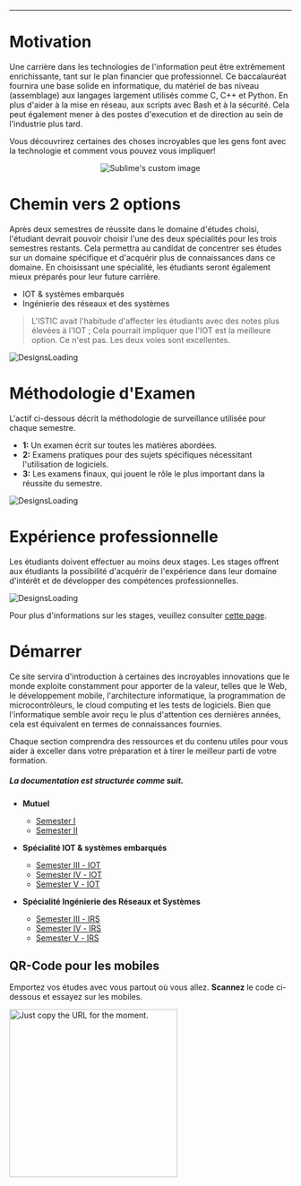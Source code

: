 
---

# Motivation
Une carrière dans les technologies de l'information peut être extrêmement enrichissante, tant sur le plan financier que professionnel. Ce baccalauréat fournira une base solide en informatique, du matériel de bas niveau (assemblage) aux langages largement utilisés comme C, C++ et Python. En plus d'aider à la mise en réseau, aux scripts avec Bash et à la sécurité. Cela peut également mener à des postes d'execution et de direction au sein de l'industrie plus tard.

Vous découvrirez certaines des choses incroyables que les gens font avec la technologie et comment vous pouvez vous impliquer!

 <p align="center">
  <img src="images/istichome.png" alt="Sublime's custom image"/>
</p>


# Chemin vers 2 options
Après deux semestres de réussite dans le domaine d'études choisi, l'étudiant devrait pouvoir choisir l'une des deux spécialités pour les trois semestres restants. Cela permettra au candidat de concentrer ses études sur un domaine spécifique et d'acquérir plus de connaissances dans ce domaine. En choisissant une spécialité, les étudiants seront également mieux préparés pour leur future carrière.

- IOT & systèmes embarqués
- Ingénierie des réseaux et des systèmes

> L'ISTIC avait l'habitude d'affecter les étudiants avec des notes plus élevées à l'IOT ; Cela pourrait impliquer que l'IOT est la meilleure option. Ce n'est pas. Les deux voies sont excellentes.

![DesignsLoading](images/edit0.png)

# Méthodologie d'Examen
L'actif ci-dessous décrit la méthodologie de surveillance utilisée pour chaque semestre.
- **1:** Un examen écrit sur toutes les matières abordées.
- **2:** Examens pratiques pour des sujets spécifiques nécessitant l'utilisation de logiciels.
- **3:** Les examens finaux, qui jouent le rôle le plus important dans la réussite du semestre.

![DesignsLoading](images/semv2.png)

# Expérience professionnelle
Les étudiants doivent effectuer au moins deux stages. Les stages offrent aux étudiants la possibilité d'acquérir de l'expérience dans leur domaine d'intérêt et de développer des compétences professionnelles. 

![DesignsLoading](images/intern.png)

Pour plus d'informations sur les stages, veuillez consulter [cette page](https://istic.computer-engineering.tech/#/intern).

# Démarrer
Ce site servira d'introduction à certaines des incroyables innovations que le monde exploite constamment pour apporter de la valeur, telles que le Web, le développement mobile, l'architecture informatique, la programmation de microcontrôleurs, le cloud computing et les tests de logiciels. Bien que l'informatique semble avoir reçu le plus d'attention ces dernières années, cela est équivalent en termes de connaissances fournies.

Chaque section comprendra des ressources et du contenu utiles pour vous aider à exceller dans votre préparation et à tirer le meilleur parti de votre formation.

##### La documentation est structurée comme suit.
- **Mutuel**
  - [Semester Ⅰ](Semester1/1.md )
  - [Semester Ⅱ](Semester2/2.md)
 
- **Spécialité IOT & systèmes embarqués**
  - [Semester Ⅲ - IOT](Semester3-IOT/3.md)
  - [Semester Ⅳ - IOT](Semester4-IOT/4.md)
  - [Semester Ⅴ - IOT](Semester5-IOT/5.md)
- **Spécialité Ingénierie des Réseaux et Systèmes** 
  - [Semester Ⅲ - IRS](Semester3-IRS/3.md)
  - [Semester Ⅳ - IRS](Semester4-IRS/4.md)
  - [Semester Ⅴ - IRS](Semester5-IRS/5.md)


## QR-Code pour les mobiles

Emportez vos études avec vous partout où vous allez. **Scannez** le code ci-dessous et essayez sur les mobiles.

<img alt="Just copy the URL for the moment." src="images/QR-Styled.svg"  width="300" height="300">



